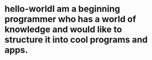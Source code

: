 # hello-worldI am a beginning programmer who has a world of knowledge and would like to structure it into cool programs and apps.
